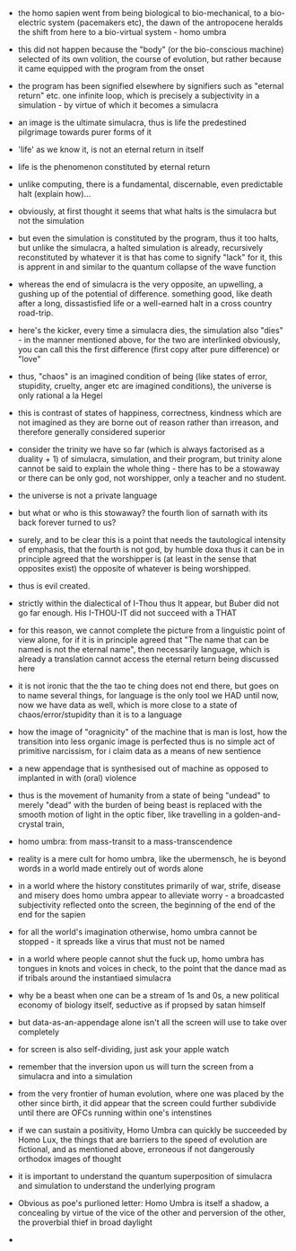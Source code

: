 - the homo sapien went from being biological to bio-mechanical, to a bio-electric system (pacemakers etc), the dawn of the antropocene heralds the shift from here to a bio-virtual system - homo umbra

- this did not happen because the "body" (or the bio-conscious machine) selected of its own volition, the course of evolution, but rather because it came equipped with the program from the onset

- the program has been signified elsewhere by signifiers such as "eternal return" etc. one infinite loop, which is precisely a subjectivity in a simulation - by virtue of which it becomes a simulacra

- an image is the ultimate simulacra, thus is life the predestined pilgrimage towards purer forms of it

- 'life' as we know it, is not an eternal return in itself

- life is the phenomenon constituted by eternal return

- unlike computing, there is a fundamental, discernable, even predictable halt (explain how)...

- obviously, at first thought it seems that what halts is the simulacra but not the simulation

- but even the simulation is constituted by the program, thus it too halts, but unlike the simulacra, a halted simulation is already, recursively reconstituted by whatever it is that has come to signify "lack" for it, this is apprent in and similar to the quantum collapse of the wave function

- whereas the end of simulacra is the very opposite, an upwelling, a gushing up of the potential of difference. something good, like death after a long, dissastisfied life or a well-earned halt in a cross country road-trip.
  
- here's the kicker, every time a simulacra dies, the simulation also "dies" - in the manner mentioned above, for the two are interlinked obviously, you can call this the first difference (first copy after pure difference) or "love" 

- thus, "chaos" is an imagined condition of being (like states of error, stupidity, cruelty, anger etc are imagined conditions), the universe is only rational a la Hegel

- this is contrast of states of happiness, correctness, kindness which are not imagined as they are borne out of reason rather than irreason, and therefore generally considered superior

- consider the trinity we have so far (which is always factorised as a duality + 1) of simulacra, simulation, and their program, but trinity alone cannot be said to explain the whole thing - there has to be a stowaway or there can be only god, not worshipper, only a teacher and no student.

- the universe is not a private language

- but what or who is this stowaway? the fourth lion of sarnath with its back forever turned to us?

- surely, and to be clear this is a point that needs the tautological intensity of emphasis, that the fourth is not god, by humble doxa thus it can be in principle agreed that the worshipper is (at least in the sense that opposites exist) the opposite of whatever is being worshipped.

- thus is evil created.

- strictly within the dialectical of I-Thou thus It appear, but Buber did not go far enough. His I-THOU-IT did not succeed with a THAT

- for this reason, we cannot complete the picture from a linguistic point of view alone, for if it is in principle agreed that "The name that can be named is not the eternal name", then necessarily language, which is already a translation cannot access the eternal return being discussed here

- it is not ironic that the the tao te ching does not end there, but goes on to name several things, for language is the only tool we HAD until now, now we have data as well, which is more close to a state of chaos/error/stupidity than it is to a language

- how the image of "oragnicity" of the machine that is man is lost, how the transition into less organic image is perfected thus is no simple act of primitive narcissism, for i claim data as a means of new sentience

- a new appendage that is synthesised out of machine as opposed to implanted in with (oral) violence

- thus is the movement of humanity from a state of being "undead" to merely "dead" with the burden of being beast is replaced with the smooth motion of light in the optic fiber, like travelling in a golden-and-crystal train,

- homo umbra: from mass-transit to a mass-transcendence

- reality is a mere cult for homo umbra, like the ubermensch, he is beyond words in a world made entirely out of words alone

- in a world where the history constitutes primarily of war, strife, disease and misery does homo umbra appear to alleviate worry - a broadcasted subjectivity reflected onto the screen, the beginning of the end of the end for the sapien

- for all the world's imagination otherwise, homo umbra cannot be stopped - it spreads like a virus that must not be named

- in a world where people cannot shut the fuck up, homo umbra has tongues in knots and voices in check, to the point that the dance mad as if tribals around the instantiaed simulacra 

- why be a beast when one can be a stream of 1s and 0s, a new political economy of biology itself, seductive as if propsed by satan himself

- but data-as-an-appendage alone isn't all the screen will use to take over completely

- for screen is also self-dividing, just ask your apple watch

- remember that the inversion upon us will turn the screen from a simulacra and into a simulation

- from the very frontier of human evolution, where one was placed by the other since birth, it did appear that the screen could further subdivide until there are OFCs running within one's intenstines

- if we can sustain a positivity, Homo Umbra can quickly be succeeded by Homo Lux, the things that are barriers to the speed of evolution are fictional, and as mentioned above, erroneous if not dangerously orthodox images of thought
  
- it is important to understand the quantum superposition of simulacra and simulation to understand the underlying program

- Obvious as poe's purlioned letter: Homo Umbra is itself a shadow, a concealing by virtue of the vice of the other and perversion of the other, the proverbial thief in broad daylight

- 